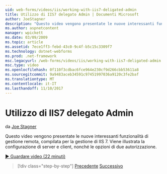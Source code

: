 ```yaml
---
uid: web-forms/videos/iis/working-with-iis7-deligated-admin
title: Utilizzo di IIS7 delegato Admin | Documenti Microsoft
author: JoeStagner
description: "Questo video vengono presentate le nuove interessanti funzionalità di gestione remota, compilata per la gestione di IIS 7. Illustra come wel contemporaneamente la configurazione di client e server..."
ms.author: aspnetcontent
manager: wpickett
ms.date: 03/09/2009
ms.topic: article
ms.assetid: 7ece1ff3-febd-43c0-9c4f-b5c15c3309f7
ms.technology: dotnet-webforms
ms.prod: .net-framework
msc.legacyurl: /web-forms/videos/iis/working-with-iis7-deligated-admin
msc.type: video
ms.openlocfilehash: 0f110f3cdbac6fce964e230cf9d266cbb53611a8
ms.sourcegitcommit: 9a9483aceb34591c97451997036a9120c3fe2baf
ms.translationtype: MT
ms.contentlocale: it-IT
ms.lasthandoff: 11/10/2017
---
```

<a name="working-with-iis7-delegated-admin"></a>Utilizzo di IIS7 delegato Admin
====================
da [Joe Stagner](https://github.com/JoeStagner)

Questo video vengono presentate le nuove interessanti funzionalità di gestione remota, compilata per la gestione di IIS 7. Viene illustrata la configurazione di server e client, nonché le opzioni di due autorizzazione.

[&#9654; Guardare video (22 minuti)](https://channel9.msdn.com/Blogs/ASP-NET-Site-Videos/working-with-iis7-deligated-admin)

>[!div class="step-by-step"]
[Precedente](developing-and-deploying-in-a-shared-hosting.md)
[Successivo](feature-specific-delegated-management.md)
